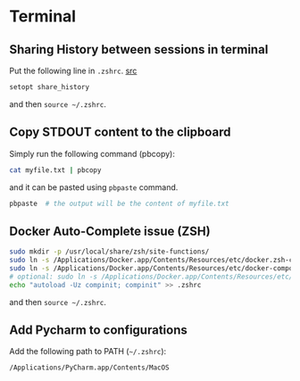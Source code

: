# Terminal

## Sharing History between sessions in terminal

Put the following line in `.zshrc`. [src](https://askubuntu.com/questions/23630/how-do-you-share-history-between-terminals-in-zsh)

```bash
setopt share_history
```

and then `source ~/.zshrc`.

## Copy STDOUT content to the clipboard

Simply run the following command (pbcopy):

```bash
cat myfile.txt | pbcopy
```
and it can be pasted using `pbpaste` command.

```bash
pbpaste  # the output will be the content of myfile.txt
```

## Docker Auto-Complete issue (ZSH)

```bash
sudo mkdir -p /usr/local/share/zsh/site-functions/
sudo ln -s /Applications/Docker.app/Contents/Resources/etc/docker.zsh-completion /usr/local/share/zsh/site-functions/_docker
sudo ln -s /Applications/Docker.app/Contents/Resources/etc/docker-compose.zsh-completion /usr/local/share/zsh/site-functions/_docker-compose
# optional: sudo ln -s /Applications/Docker.app/Contents/Resources/etc/docker-machine.zsh-completion /usr/local/share/zsh/site-functions/_docker-machine
echo "autoload -Uz compinit; compinit" >> .zshrc
```

and then `source ~/.zshrc`.

## Add Pycharm to configurations

Add the following path to PATH (`~/.zshrc`):

```bash
/Applications/PyCharm.app/Contents/MacOS
```
